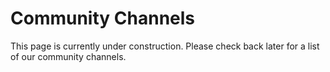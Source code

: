 # Community Channels

This page is currently under construction. Please check back later for a list of our community channels. 